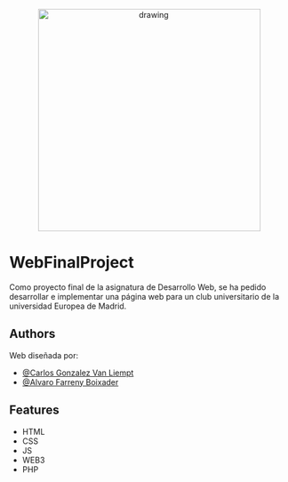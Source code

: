 <p align="center">
 <img src="https://i.imgur.com/z8M97h8.png" alt="drawing" width="400"/>
</p>

# WebFinalProject
Como proyecto final de la asignatura de Desarrollo Web, se ha pedido desarrollar e implementar una página web para un club universitario de la universidad Europea de Madrid.

## Authors
Web diseñada por:
- [@Carlos Gonzalez Van Liempt](https://www.github.com/Carlosglez-vanliempt)
- [@Alvaro Farreny Boixader](https://www.github.com/AlvaroFarreny)

## Features
- HTML
- CSS
- JS
- WEB3
- PHP

